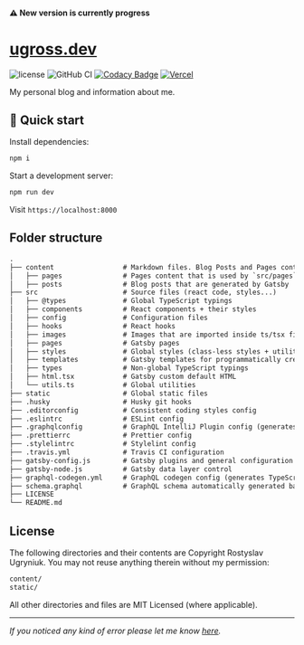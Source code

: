 #### ⚠️ New version is currently progress


# [ugross.dev](https://ugross.dev)

![license](https://img.shields.io/github/license/ugross/ugross.dev)
![GitHub CI](https://github.com/ugross/ugross.dev/actions/workflows/build.yml/badge.svg)
[![Codacy Badge](https://api.codacy.com/project/badge/Grade/9ac535ad84b14490a3719360dd41fa20)](https://www.codacy.com/app/ugr.ross/ugross.dev?utm_source=github.com&utm_medium=referral&utm_content=UgRoss/ugross.dev&utm_campaign=Badge_Grade)
[![Vercel](https://therealsujitk-vercel-badge.vercel.app/?app=ugross-dev)](https://ugross.dev)

My personal blog and information about me.

## 🚀 Quick start

Install dependencies:

```bash
npm i
```

Start a development server:

```bash
npm run dev
```

Visit `https://localhost:8000`

## Folder structure

```txt
.
├── content                 # Markdown files. Blog Posts and Pages content
│   ├── pages               # Pages content that is used by `src/pages`
│   ├── posts               # Blog posts that are generated by Gatsby
├── src                     # Source files (react code, styles...)
│   ├── @types              # Global TypeScript typings
│   ├── components          # React components + their styles
│   ├── config              # Configuration files
│   ├── hooks               # React hooks
│   ├── images              # Images that are imported inside ts/tsx files
│   ├── pages               # Gatsby pages
│   ├── styles              # Global styles (class-less styles + utilities)
│   ├── templates           # Gatsby templates for programmatically creating pages
│   ├── types               # Non-global TypeScript typings
│   ├── html.tsx            # Gatsby custom default HTML
│   └── utils.ts            # Global utilities
├── static                  # Global static files
├── .husky                  # Husky git hooks
├── .editorconfig           # Consistent coding styles config
├── .eslintrc               # ESLint config
├── .graphqlconfig          # GraphQL IntelliJ Plugin config (generates schema.graphql)
├── .prettierrc             # Prettier config
├── .stylelintrc            # Stylelint config
├── .travis.yml             # Travis CI configuration
├── gatsby-config.js        # Gatsby plugins and general configuration
├── gatsby-node.js          # Gatsby data layer control
├── graphql-codegen.yml     # GraphQL codegen config (generates TypeScript typings for GraphQL operations)
├── schema.graphql          # GraphQL schema automatically generated based on .graphqlconfig
├── LICENSE
└── README.md
```

## License

The following directories and their contents are Copyright Rostyslav Ugryniuk. You may not reuse anything therein without my permission:

```bash
content/
static/
```

All other directories and files are MIT Licensed (where applicable).

---

_If you noticed any kind of error please let me know [here](https://github.com/UgRoss/ugross.space/issues/new)._
